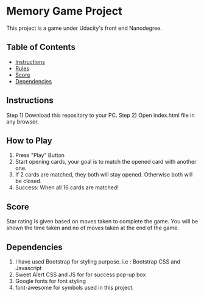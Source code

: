 # Memory Game Project
This project is a game under Udacity's front end Nanodegree.
## Table of Contents

* [Instructions](#instructions)
* [Rules](#Rules)
* [Score](#Score)
* [Dependencies](#Dependencies)

## Instructions

Step 1) Download this repository to your PC.
Step 2) Open index.html file in any browser. 

## How to Play

1) Press "Play" Button
2) Start opening cards, your goal is to match the opened card with another one.
3) If 2 cards are matched, they both will stay opened. Otherwise both will be closed.
4) Success: When all 16 cards are matched!

## Score

Star rating is given based on moves taken to complete the game.
You will be shown the time taken and no of moves taken at the end of the game.

## Dependencies

1) I have used Bootstrap for styling purpose. i.e : Bootstrap CSS and Javascript
2) Sweet Alert CSS and JS for for success pop-up box
3) Google fonts for font styling
4) font-awesome for symbols used in this project.

